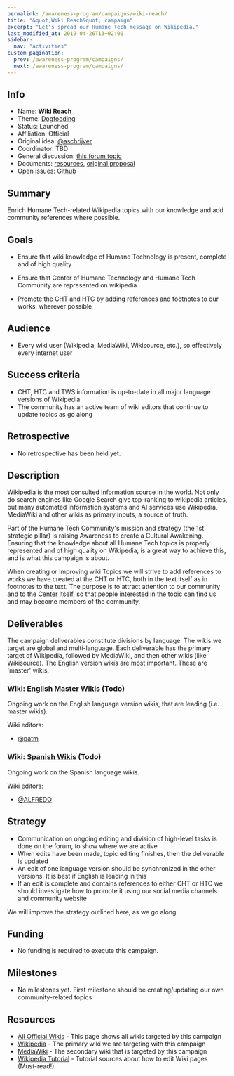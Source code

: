 ```yaml
---
permalink: /awareness-program/campaigns/wiki-reach/
title: "&quot;Wiki Reach&quot; campaign"
excerpt: "Let's spread our Humane Tech message on Wikipedia."
last_modified_at: 2019-04-26T13+02:00
sidebar:
  nav: "activities"
custom_pagination:
  prev: /awareness-program/campaigns/
  next: /awareness-program/campaigns/
---
```


<!-- Please fill in the information below each header according to the instructions.

       - Do NOT remove section headers. Instead add the placeholder text if the section is not needed.
       - You can leave the comments. They can be helpful when editing the issue later on.
       - Replace brackets with appropriate information (unless part of a link), leaving formatting intact.
       - The non-comments texts below provide examples, unless they are placeholder text

    Note: You will not be wasting your time documenting all this. The information in this issue
          should be copied to the Campaign README.md after your feedback is incorporated.
-->

## Info

<!-- Provide short name that reflects the gist of the campaign, used as working title.
      Also add the link to community forum topic that is used for general discussion.

      Valid values for 'Status' are: Ideation, Preparing, Launched, Finished
      Valid values for 'Affiliation' are: Official, Unofficial
      Original idea: Link to forum user that first came up with campaign idea
      Coordinator: Link to forum user responsible for coordinating tasks for this campaign, or 'TBD'
-->

- Name: **Wiki Reach**
- Theme: [Dogfooding](/awareness-program/campaign-themes/dogfooding/)
- Status: Launched
- Affiliation: Official
- Original idea: [@aschrijver](https://community.humanetech.com/u/aschrijver/summary)
- Coordinator: TBD
- General discussion: [this forum topic](https://community.humanetech.com/t/3114)
- Documents: [resources](https://github.com/humanetech-community/awareness-program/tree/master/campaigns/wiki-reach), [original proposal](https://github.com/humanetech-community/awareness-program/issues/63)
- Open issues: [Github](https://github.com/humanetech-community/awareness-program/labels/wiki-reach)

## Summary

<!-- Clear and concise explanation in 1-3 lines of text. -->

Enrich Humane Tech-related Wikipedia topics with our knowledge and add community references where possible.

## Goals

<!-- Bullet list of the intended effects of the campaign, separated by empty lines. -->

- Ensure that wiki knowledge of Humane Technology is present, complete and of high quality

- Ensure that Center of Humane Technology and Humane Tech Community are represented on wikipedia

- Promote the CHT and HTC by adding references and footnotes to our works, wherever possible

## Audience

<!-- The demographic audience the campaign is targeted to. -->

- Every wiki user (Wikipedia, MediaWiki, Wikisource, etc.), so effectively every internet user

## Success criteria

<!-- (optional) Bullet list detailing how success is measured. -->

- CHT, HTC and TWS information is up-to-date in all major language versions of Wikipedia
- The community has an active team of wiki editors that continue to update topics as go along

## Retrospective

<!-- (optional) Analysis of results after campaign has ended, to see if success criteria were met, and to learn lessons for future campaigns. Use the placeholder text is no retrospective was held yet. Add a date indicator if possible (e.g. 'after 3 months', '24-11-2018'). -->

- No retrospective has been held yet.

## Description

<!-- A longer, more elaborate description (one or more paragraphs of text) -->

Wikipedia is the most consulted information source in the world. Not only do search engines like Google Search give top-ranking to wikipedia articles, but many automated information systems and AI services use Wikipedia, MediaWiki and other wikis as primary inputs, a source of truth.

Part of the Humane Tech Community's mission and strategy (the 1st strategic pillar) is raising Awareness to create a Cultural Awakening. Ensuring that the knowledge about all Humane Tech topics is properly represented and of high quality on Wikipedia, is a great way to achieve this, and is what this campaign is about.

When creating or improving wiki Topics we will strive to add references to works we have created at the CHT or HTC, both in the text itself as in footnotes to the text. The purpose is to attract attention to our community and to the Center itself, so that people interested in the topic can find us and may become members of the community.

## Deliverables

<!-- Sub-headers with the planned deliverables and their summaries. Update this later to reflect changes.  The second sub-header gives an example. -->

The campaign deliverables constitute divisions by language. The wikis we target are global and multi-language. Each deliverable has the primary target of Wikipedia, followed by MediaWiki, and then other wikis (like Wikisource). The English version wikis are most important. These are 'master' wikis.

### Wiki: [English Master Wikis](deliverable-url) (Todo)

Ongoing work on the English language version wikis, that are leading (i.e. master wikis).

Wiki editors:

- [@patm](https://community.humanetech.com/u/patm/summary)

### Wiki: [Spanish Wikis](deliverable2-url) (Todo)

Ongoing work on the Spanish language wikis.

Wiki editors:

- [@ALFREDO](https://community.humanetech.com/u/ALFREDO/summary)


## Strategy

<!-- Outline the (draft) strategy required to attain the success criteria (one or more paragraphs of text, use formatting - like lists - where appropriate). Use this placeholder text if this section is not needed:

- This campaign does not require a strategy. Strategy is defined on the Theme, or in Deliverables.
 -->

- Communication on ongoing editing and division of high-level tasks is done on the forum, to show where we are active
- When edits have been made, topic editing finishes, then the deliverable is updated
- An edit of one language version should be synchronized in the other versions. It is best if English is leading in this
- If an edit is complete and contains references to either CHT or HTC we should investigate how to promote it using our social media channels and community website

We will improve the strategy outlined here, as we go along.

## Funding

<!-- (optional) Financial requirements, required budget, ways to obtain funds (keep it short, couple of paragraphs, some bullets). If necessary link to separate detailed funding document. Use the placeholder text if no funding is required. -->

- No funding is required to execute this campaign.

## Milestones

<!-- (optional) Bullet list of past and future milestones for the campaign. Or placeholder bullet "No milestones have been defined." -->

- No milestones yet. First milestone should be creating/updating our own community-related topics

## Resources

<!-- (optional) Links to relevant folders, files and external information, or leave the placeholder text. -->

- [All Official Wikis](https://www.wikimedia.org/) - This page shows all wikis targeted by this campaign
- [Wikipedia](https://www.wikipedia.org/) - The primary wiki we are targeting with this campaign
- [MediaWiki](https://www.mediawiki.org/wiki/MediaWiki) - The secondary wiki that is targeted by this campaign
- [Wikipedia Tutorial](https://en.wikipedia.org/wiki/Wikipedia:Introduction_2) - Tutorial sources about how to edit Wiki pages (Must-read!)

